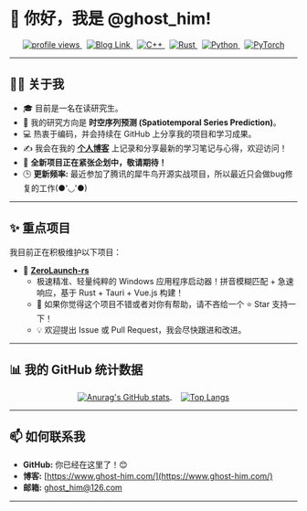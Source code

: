 # 👋 你好，我是 @ghost_him!

<p align="center">
  <a href="https://github.com/ghost-him">
    <img src="https://komarev.com/ghpvc/?username=ghost-him&label=Profile%20views&color=blueviolet&style=flat-square" alt="profile views"/>
  </a>
  &nbsp;
  <a href="https://www.ghost-him.com/">
    <img src="https://img.shields.io/badge/Blog-%F0%9F%9A%80-brightgreen?style=flat-square" alt="Blog Link"/>
  </a>
  &nbsp;
  <a href="https://isocpp.org/">
    <img src="https://img.shields.io/badge/C++-%2300599C.svg?style=flat-square&logo=c%2B%2B&logoColor=white" alt="C++"/>
  </a>
  &nbsp;
  <a href="https://www.rust-lang.org/">
    <img src="https://img.shields.io/badge/Rust-black?style=flat-square&logo=rust&logoColor=#E5732F" alt="Rust"/>
  </a>
  &nbsp;
  <a href="https://www.python.org/">
    <img src="https://img.shields.io/badge/Python-3776AB?style=flat-square&logo=python&logoColor=white" alt="Python"/>
  </a>
  &nbsp;
  <a href="https://pytorch.org/">
    <img src="https://img.shields.io/badge/PyTorch-EE4C2C?style=flat-square&logo=pytorch&logoColor=white" alt="PyTorch"/>
  </a>
</p>

---

## 👨‍💻 关于我

*   🎓 目前是一名在读研究生。
*   🔬 我的研究方向是 **时空序列预测 (Spatiotemporal Series Prediction)**。
*   💻 热衷于编码，并会持续在 GitHub 上分享我的项目和学习成果。
*   ✍️ 我会在我的 [**个人博客**](https://www.ghost-him.com/) 上记录和分享最新的学习笔记与心得，欢迎访问！
*   🌱 **全新项目正在紧张企划中，敬请期待！**
*   🕒 **更新频率:** 最近参加了腾讯的犀牛鸟开源实战项目，所以最近只会做bug修复的工作(●'◡'●)

---

## ✨ 重点项目

我目前正在积极维护以下项目：

*   🚀 **[ZeroLaunch-rs](https://github.com/ghost-him/ZeroLaunch-rs)**
    *   极速精准、轻量纯粹的 Windows 应用程序启动器！拼音模糊匹配 + 急速响应，基于 Rust + Tauri + Vue.js 构建！
    *   🙏 如果你觉得这个项目不错或者对你有帮助，请不吝给一个 ⭐ Star 支持一下！
    *   💡 欢迎提出 Issue 或 Pull Request，我会尽快跟进和改进。

---

## 📊 我的 GitHub 统计数据
<p align="center">
  <a href="https://github.com/anuraghazra/github-readme-stats">
    <img align="center" src="https://github-readme-stats.vercel.app/api?username=ghost-him&show_icons=true&theme=radical" alt="Anurag's GitHub stats"/>
  </a>
  &nbsp;&nbsp;&nbsp;
  <a href="https://github.com/anuraghazra/github-readme-stats">
    <img align="center" src="https://github-readme-stats.vercel.app/api/top-langs/?username=ghost-him&layout=compact&exclude_repo=blog&theme=radical" alt="Top Langs"/>
  </a>
</p>

---

## 📫 如何联系我

*   **GitHub:** 你已经在这里了！😊
*   **博客:** [https://www.ghost-him.com/](https://www.ghost-him.com/)
*   **邮箱:** [ghost_him@126.com](mailto:ghost_him@126.com)  

---
